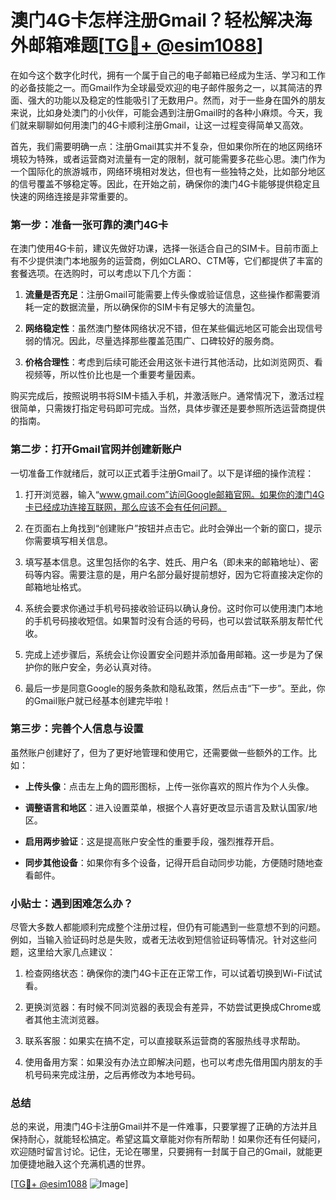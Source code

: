 # 澳门4G卡怎样注册Gmail？轻松解决海外邮箱难题[[TG💪+ @esim1088](https://t.me/s/esim1088)]

在如今这个数字化时代，拥有一个属于自己的电子邮箱已经成为生活、学习和工作的必备技能之一。而Gmail作为全球最受欢迎的电子邮件服务之一，以其简洁的界面、强大的功能以及稳定的性能吸引了无数用户。然而，对于一些身在国外的朋友来说，比如身处澳门的小伙伴，可能会遇到注册Gmail时的各种小麻烦。今天，我们就来聊聊如何用澳门的4G卡顺利注册Gmail，让这一过程变得简单又高效。

首先，我们需要明确一点：注册Gmail其实并不复杂，但如果你所在的地区网络环境较为特殊，或者运营商对流量有一定的限制，就可能需要多花些心思。澳门作为一个国际化的旅游城市，网络环境相对发达，但也有一些独特之处，比如部分地区的信号覆盖不够稳定等。因此，在开始之前，确保你的澳门4G卡能够提供稳定且快速的网络连接是非常重要的。

### 第一步：准备一张可靠的澳门4G卡

在澳门使用4G卡前，建议先做好功课，选择一张适合自己的SIM卡。目前市面上有不少提供澳门本地服务的运营商，例如CLARO、CTM等，它们都提供了丰富的套餐选项。在选购时，可以考虑以下几个方面：

1. **流量是否充足**：注册Gmail可能需要上传头像或验证信息，这些操作都需要消耗一定的数据流量，所以确保你的SIM卡有足够大的流量包。
   
2. **网络稳定性**：虽然澳门整体网络状况不错，但在某些偏远地区可能会出现信号弱的情况。因此，尽量选择那些覆盖范围广、口碑较好的服务商。

3. **价格合理性**：考虑到后续可能还会用这张卡进行其他活动，比如浏览网页、看视频等，所以性价比也是一个重要考量因素。

购买完成后，按照说明书将SIM卡插入手机，并激活账户。通常情况下，激活过程很简单，只需拨打指定号码即可完成。当然，具体步骤还是要参照所选运营商提供的指南。

### 第二步：打开Gmail官网并创建新账户

一切准备工作就绪后，就可以正式着手注册Gmail了。以下是详细的操作流程：

1. 打开浏览器，输入“www.gmail.com”访问Google邮箱官网。如果你的澳门4G卡已经成功连接互联网，那么应该不会有任何问题。

2. 在页面右上角找到“创建账户”按钮并点击它。此时会弹出一个新的窗口，提示你需要填写相关信息。

3. 填写基本信息。这里包括你的名字、姓氏、用户名（即未来的邮箱地址）、密码等内容。需要注意的是，用户名部分最好提前想好，因为它将直接决定你的邮箱地址格式。

4. 系统会要求你通过手机号码接收验证码以确认身份。这时你可以使用澳门本地的手机号码接收短信。如果暂时没有合适的号码，也可以尝试联系朋友帮忙代收。

5. 完成上述步骤后，系统会让你设置安全问题并添加备用邮箱。这一步是为了保护你的账户安全，务必认真对待。

6. 最后一步是同意Google的服务条款和隐私政策，然后点击“下一步”。至此，你的Gmail账户就已经基本创建完毕啦！

### 第三步：完善个人信息与设置

虽然账户创建好了，但为了更好地管理和使用它，还需要做一些额外的工作。比如：

- **上传头像**：点击左上角的圆形图标，上传一张你喜欢的照片作为个人头像。
  
- **调整语言和地区**：进入设置菜单，根据个人喜好更改显示语言及默认国家/地区。
  
- **启用两步验证**：这是提高账户安全性的重要手段，强烈推荐开启。

- **同步其他设备**：如果你有多个设备，记得开启自动同步功能，方便随时随地查看邮件。

### 小贴士：遇到困难怎么办？

尽管大多数人都能顺利完成整个注册过程，但仍有可能遇到一些意想不到的问题。例如，当输入验证码时总是失败，或者无法收到短信验证码等情况。针对这些问题，这里给大家几点建议：

1. 检查网络状态：确保你的澳门4G卡正在正常工作，可以试着切换到Wi-Fi试试看。

2. 更换浏览器：有时候不同浏览器的表现会有差异，不妨尝试更换成Chrome或者其他主流浏览器。

3. 联系客服：如果实在搞不定，可以直接联系运营商的客服热线寻求帮助。

4. 使用备用方案：如果没有办法立即解决问题，也可以考虑先借用国内朋友的手机号码来完成注册，之后再修改为本地号码。

### 总结

总的来说，用澳门4G卡注册Gmail并不是一件难事，只要掌握了正确的方法并且保持耐心，就能轻松搞定。希望这篇文章能对你有所帮助！如果你还有任何疑问，欢迎随时留言讨论。记住，无论在哪里，只要拥有一封属于自己的Gmail，就能更加便捷地融入这个充满机遇的世界。

[[TG💪+ @esim1088](https://t.me/s/esim1088) ![Image](https://i.postimg.cc/4NQfJmqS/Snipaste-2025-05-13-00-14-12.png)]